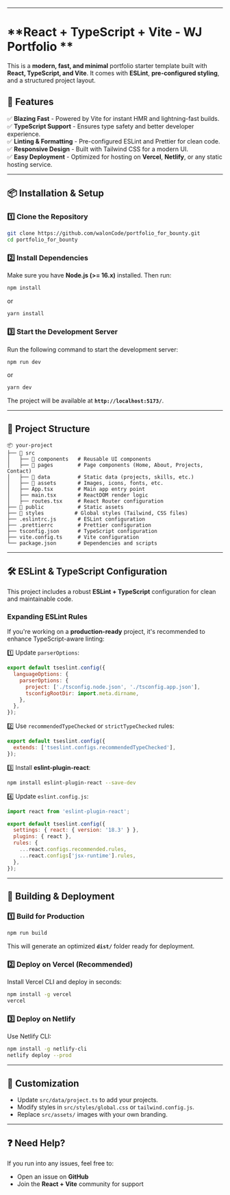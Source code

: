
---

# **React + TypeScript + Vite - WJ Portfolio **

This is a **modern, fast, and minimal** portfolio starter template built with **React, TypeScript, and Vite**. It comes with **ESLint**, **pre-configured styling**, and a structured project layout.

## 🚀 **Features**
✅ **Blazing Fast** - Powered by Vite for instant HMR and lightning-fast builds.  
✅ **TypeScript Support** - Ensures type safety and better developer experience.  
✅ **Linting & Formatting** - Pre-configured ESLint and Prettier for clean code.  
✅ **Responsive Design** - Built with Tailwind CSS for a modern UI.  
✅ **Easy Deployment** - Optimized for hosting on **Vercel**, **Netlify**, or any static hosting service.  

---

## 📦 **Installation & Setup**

### **1️⃣ Clone the Repository**
```sh
git clone https://github.com/walonCode/portfolio_for_bounty.git
cd portfolio_for_bounty
```

### **2️⃣ Install Dependencies**
Make sure you have **Node.js (>= 16.x)** installed. Then run:
```sh
npm install
```
or  
```sh
yarn install
```

### **3️⃣ Start the Development Server**
Run the following command to start the development server:
```sh
npm run dev
```
or  
```sh
yarn dev
```
The project will be available at **`http://localhost:5173/`**.

---

## 🔧 **Project Structure**
```
📦 your-project
├── 📂 src
│   ├── 📂 components   # Reusable UI components
│   ├── 📂 pages        # Page components (Home, About, Projects, Contact)
│   ├── 📂 data         # Static data (projects, skills, etc.)
│   ├── 📂 assets       # Images, icons, fonts, etc.
│   ├── App.tsx        # Main app entry point
│   ├── main.tsx       # ReactDOM render logic
│   ├── routes.tsx     # React Router configuration
├── 📂 public           # Static assets
├── 📂 styles          # Global styles (Tailwind, CSS files)
├── .eslintrc.js       # ESLint configuration
├── .prettierrc        # Prettier configuration
├── tsconfig.json      # TypeScript configuration
├── vite.config.ts     # Vite configuration
└── package.json       # Dependencies and scripts
```

---

## 🛠 **ESLint & TypeScript Configuration**
This project includes a robust **ESLint + TypeScript** configuration for clean and maintainable code.

### **Expanding ESLint Rules**
If you're working on a **production-ready** project, it's recommended to enhance TypeScript-aware linting:

1️⃣ Update `parserOptions`:
```js
export default tseslint.config({
  languageOptions: {
    parserOptions: {
      project: ['./tsconfig.node.json', './tsconfig.app.json'],
      tsconfigRootDir: import.meta.dirname,
    },
  },
});
```
2️⃣ Use `recommendedTypeChecked` or `strictTypeChecked` rules:
```js
export default tseslint.config({
  extends: ['tseslint.configs.recommendedTypeChecked'],
});
```
3️⃣ Install **eslint-plugin-react**:
```sh
npm install eslint-plugin-react --save-dev
```
4️⃣ Update `eslint.config.js`:
```js
import react from 'eslint-plugin-react';

export default tseslint.config({
  settings: { react: { version: '18.3' } },
  plugins: { react },
  rules: {
    ...react.configs.recommended.rules,
    ...react.configs['jsx-runtime'].rules,
  },
});
```

---

## 🚀 **Building & Deployment**
### **1️⃣ Build for Production**
```sh
npm run build
```
This will generate an optimized **`dist/`** folder ready for deployment.

### **2️⃣ Deploy on Vercel (Recommended)**
Install Vercel CLI and deploy in seconds:
```sh
npm install -g vercel
vercel
```

### **3️⃣ Deploy on Netlify**
Use Netlify CLI:
```sh
npm install -g netlify-cli
netlify deploy --prod
```

---

## 🎨 **Customization**
- Update `src/data/project.ts` to add your projects.
- Modify styles in `src/styles/global.css` or `tailwind.config.js`.
- Replace `src/assets/` images with your own branding.

---

## ❓ **Need Help?**
If you run into any issues, feel free to:
- Open an issue on **GitHub**
- Join the **React + Vite** community for support

